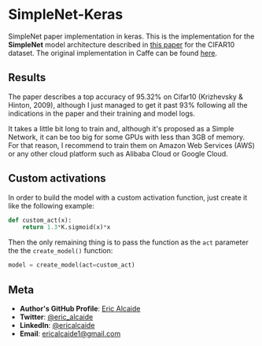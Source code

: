 # SimpleNet-Keras

SimpleNet paper implementation in keras. This is the implementation for the **SimpleNet** model architecture described in [this paper](https://arxiv.org/ftp/arxiv/papers/1608/1608.06037.pdf) for the CIFAR10 dataset. The original implementation in Caffe can be found [here](https://github.com/Coderx7/SimpleNet).

## Results

The paper describes a top accuracy of 95.32% on Cifar10 (Krizhevsky & Hinton, 2009), although I just managed to get it past 93% following all the indications in the paper and their training and model logs.

It takes a little bit long to train and, although it's proposed as a Simple Network, it can be too big for some GPUs with less than 3GB of memory. For that reason, I recommend to train them on Amazon Web Services (AWS) or any other cloud platform such as Alibaba Cloud or Google Cloud. 

## Custom activations

In order to build the model with a custom activation function, just create it like the following example:

```python
def custom_act(x):
	return 1.3*K.sigmoid(x)*x
```
Then the only remaining thing is to pass the function as the `act` parameter the the `create_model()` function:

```python
model = create_model(act=custom_act)
```

## Meta
 
* **Author's GitHub Profile**: [Eric Alcaide](https://github.com/EricAlcaide/)
* **Twitter**: [@eric_alcaide](https://twitter.com/eric_alcaide)
* **LinkedIn**: [@ericalcaide](https://www.linkedin.com/in/ericalcaide/)
* **Email**: ericalcaide1@gmail.com
